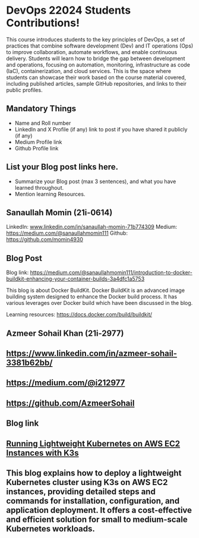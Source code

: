 # DevOps 22024 Students Contributions! 

This course introduces students to the key principles of DevOps, a set of practices that combine software development (Dev) and IT operations (Ops) to improve collaboration, automate workflows, and enable continuous delivery. Students will learn how to bridge the gap between development and operations, focusing on automation, monitoring, infrastructure as code (IaC), containerization, and cloud services. This is the space where students can showcase their work based on the course material covered, including published articles, sample GitHub repositories, and links to their public profiles.

## Mandatory Things
- Name and Roll number
- LinkedIn and X Profile (if any) link to post if you have shared it publicly (if any)
- Medium Profile link
- Github Profile link

## List your Blog post links here.
- Summarize your Blog post (max 3 sentences), and what you have learned throughout.
- Mention learning Resources. 

## Sanaullah Momin (21i-0614)

LinkedIn: www.linkedin.com/in/sanaullah-momin-71b774309
Medium: https://medium.com/@sanaullahmomin111
Github: https://github.com/momin4930

## Blog Post
Blog link: https://medium.com/@sanaullahmomin111/introduction-to-docker-buildkit-enhancing-your-container-builds-3a4dfc1a5753

This blog is about Docker BuildKit. Docker BuildKit is an advanced image building system designed to enhance the Docker build process. It has various leverages over Docker build which have been discussed in the blog.

Learning resources: https://docs.docker.com/build/buildkit/

## Azmeer Sohail Khan (21i-2977)
## https://www.linkedin.com/in/azmeer-sohail-3381b62bb/
## https://medium.com/@i212977
## https://github.com/AzmeerSohail
## Blog link
## [Running Lightweight Kubernetes on AWS EC2 Instances with K3s](https://medium.com/@i212977/running-lightweight-kubernetes-on-aws-ec2-instances-with-k3s-6c29223e4e2a)

## This blog explains how to deploy a lightweight Kubernetes cluster using K3s on AWS EC2 instances, providing detailed steps and commands for installation, configuration, and application deployment. It offers a cost-effective and efficient solution for small to medium-scale Kubernetes workloads.